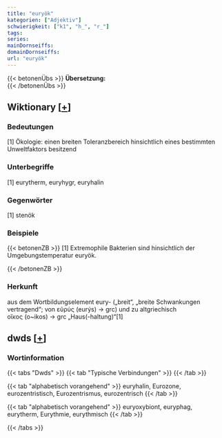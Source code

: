 ```yaml
---
title: "euryök"
kategorien: ["Adjektiv"]
schwierigkeit: ["k1", "h_", "r_"]
tags:
series:
mainDornseiffs:
domainDornseiffs:
url: "euryök"
---
```


{{< betonenÜbs >}}
**Übersetzung:**  
{{< /betonenÜbs >}}

## Wiktionary [[+](https://de.wiktionary.org/wiki/euryök)]

### Bedeutungen
[1] Ökologie: einen breiten Toleranzbereich hinsichtlich eines bestimmten Unweltfaktors besitzend  

### Unterbegriffe
[1] eurytherm, euryhygr, euryhalin  

### Gegenwörter
[1] stenök  

### Beispiele
{{< betonenZB >}}
[1] Extremophile Bakterien sind hinsichtlich der Umgebungstemperatur euryök.  

{{< /betonenZB >}}
### Herkunft
aus dem Wortbildungselement eury- („breit“, „breite Schwankungen vertragend“; von εῦρύς (eurýs) → grc) und zu altgriechisch οἴκος (o~ikos) → grc „Haus(-haltung)“[1]  



## dwds [[+](https://www.dwds.de/wb/euryök)]

### Wortinformation
{{< tabs "Dwds" >}}
{{< tab "Typische Verbindungen" >}}
{{< /tab >}}

{{< tab "alphabetisch vorangehend" >}}
euryhalin, Eurozone, eurozentristisch, Eurozentrismus, eurozentrisch
{{< /tab >}}

{{< tab "alphabetisch vorangehend" >}}
euryoxybiont, euryphag, eurytherm, Eurythmie, eurythmisch
{{< /tab >}}

{{< /tabs >}}

